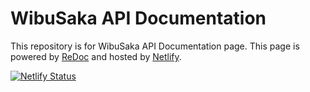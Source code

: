 # WibuSaka API Documentation

This repository is for WibuSaka API Documentation page. This page is powered by [ReDoc](https://redoc.ly) and hosted by [Netlify](https://www.netlify.com).

[![Netlify Status](https://api.netlify.com/api/v1/badges/bd0ce53d-a871-4611-8836-288ddff745aa/deploy-status)](https://app.netlify.com/sites/competent-cori-6fe865/deploys)
